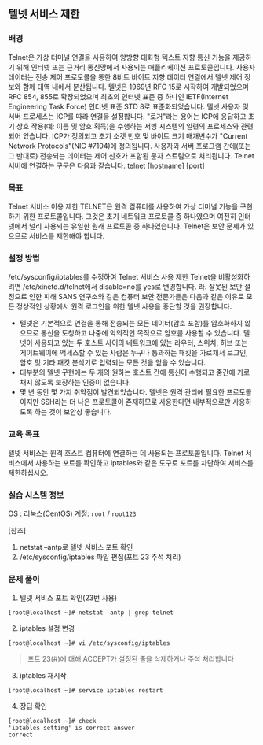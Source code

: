## 텔넷 서비스 제한

### 배경
Telnet은 가상 터미널 연결을 사용하여 양방향 대화형 텍스트 지향 통신 기능을 제공하기 위해 인터넷 또는 근거리 통신망에서 사용되는 애플리케이션 프로토콜입니다. 사용자 데이터는 전송 제어 프로토콜을 통한 8비트 바이트 지향 데이터 연결에서 텔넷 제어 정보와 함께 대역 내에서 분산됩니다.
텔넷은 1969년 RFC 15로 시작하여 개발되었으며 RFC 854, 855로 확장되었으며 최초의 인터넷 표준 중 하나인 IETF(Internet Engineering Task Force) 인터넷 표준 STD 8로 표준화되었습니다.
텔넷 사용자 및 서버 프로세스는 ICP를 따라 연결을 설정합니다. "로거"라는 용어는 ICP에 응답하고 초기 상호 작용(예: 이름 및 암호 획득)을 수행하는 서빙 시스템의 일련의 프로세스와 관련되어 있습니다. ICP가 정의되고 초기 소켓 번호 및 바이트 크기 매개변수가 "Current Network Protocols"(NIC #7104)에 정의됩니다.
사용자와 서버 프로그램 간에(또는 그 반대로) 전송되는 데이터는 제어 신호가 포함된 문자 스트림으로 처리됩니다.
Telnet 서버에 연결하는 구문은 다음과 같습니다.
 telnet [hostname] [port]

### 목표
Telnet 서비스 이용 제한
TELNET은 원격 컴퓨터를 사용하여 가상 터미널 기능을 구현하기 위한 프로토콜입니다. 그것은 초기 네트워크 프로토콜 중 하나였으며 여전히 인터넷에서 널리 사용되는 유일한 원래 프로토콜 중 하나였습니다. Telnet은 보안 문제가 있으므로 서비스를 제한해야 합니다.

### 설정 방법
/etc/sysconfig/iptables를 수정하여 Telnet 서비스 사용 제한
Telnet을 비활성화하려면 /etc/xinetd.d/telnet에서 disable=no를 yes로 변경합니다.
라. 잘못된 보안 설정으로 인한 피해
SANS 연구소와 같은 컴퓨터 보안 전문가들은 다음과 같은 이유로 모든 정상적인 상황에서 원격 로그인을 위한 텔넷 사용을 중단할 것을 권장합니다.
-	텔넷은 기본적으로 연결을 통해 전송되는 모든 데이터(암호 포함)를 암호화하지 않으므로 통신을 도청하고 나중에 악의적인 목적으로 암호를 사용할 수 있습니다. 텔넷이 사용되고 있는 두 호스트 사이의 네트워크에 있는 라우터, 스위치, 허브 또는 게이트웨이에 액세스할 수 있는 사람은 누구나 통과하는 패킷을 가로채서 로그인, 암호 및 기타 패킷 분석기로 입력되는 모든 것을 얻을 수 있습니다.
-	대부분의 텔넷 구현에는 두 개의 원하는 호스트 간에 통신이 수행되고 중간에 가로채지 않도록 보장하는 인증이 없습니다.
-	몇 년 동안 몇 가지 취약점이 발견되었습니다.
텔넷은 원격 관리에 필요한 프로토콜이지만 SSH라는 더 나은 프로토콜이 존재하므로 사용한다면 내부적으로만 사용하도록 하는 것이 보안상 좋습니다.

### 교육 목표
텔넷 서비스는 원격 호스트 컴퓨터에 연결하는 데 사용되는 프로토콜입니다. Telnet 서비스에서 사용하는 포트를 확인하고 iptables와 같은 도구로 포트를 차단하여 서비스를 제한하십시오.

### 실습 시스템 정보
OS : 리눅스(CentOS)
계정: `root` / `root123`


[참조]
1) netstat –antp로 텔넷 서비스 포트 확인
2) /etc/sysconfig/iptables 파일 편집(포트 23 주석 처리)

### 문제 풀이
1. 텔넷 서비스 포트 확인(23번 사용)
```
[root@localhost ~]# netstat -antp | grep telnet
```

2. iptables 설정 변경
```
[root@localhost ~]# vi /etc/sysconfig/iptables
```

> 포트 23(#)에 대해 ACCEPT가 설정된 줄을 삭제하거나 주석 처리합니다
  
3. iptables 재시작 
```
[root@localhost ~]# service iptables restart
```

4. 장딥 확인
```
[root@localhost ~]# check
'iptables setting' is correct answer
correct
```